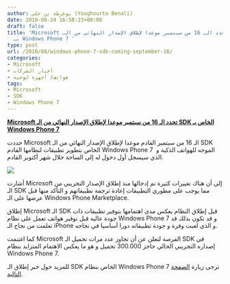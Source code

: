 ```yaml
---
author: يوغرطة بن علي (Youghourta Benali)
date: 2010-08-24 16:58:23+00:00
draft: false
title: 'Microsoft تحدد الـ 16 من سبتمبر موعدا لإطلاق الإصدار النهائي من الـ SDK الخاص
  بـ Windows Phone 7 '
type: post
url: /2010/08/windows-phone-7-sdk-coming-september-16/
categories:
- Microsoft
- أخبار الشركات
- هواتف/ أجهزة لوحية
tags:
- Microsoft
- SDK
- Windows Phone 7
---
```


**[Microsoft تحدد الـ 16 من سبتمبر موعدا لإطلاق الإصدار النهائي من الـ SDK الخاص بـ Windows Phone 7](https://www.it-scoop.com/2010/08/windows-phone-7-sdk-coming-september-16)**


حددت Microsoft الـ 16 من سبتمبر القادم موعدا لإطلاق الإصدار النهائي من الـ SDK الخاص بتطوير تطبيقات لنظامها القادم Windows Phone 7  الموجه للهواتف الذكية و الذي سيسجل أول دخول له إلى الساحة خلال شهر أكتوبر القادم.


[![](http://windowsteamblog.com/cfs-file.ashx/__key/CommunityServer-Components-SiteFiles/windows_2D00_phone_2D00_logo_2D00_305x46_2D00_trans.png)
](https://www.it-scoop.com/2010/08/windows-phone-7-sdk-coming-september-16)


أشارت Microsoft إلى أن هناك تغييرات كثيرة تم إدخالها منذ إطلاق الإصدار التجريبي من الـ SDK مما يوجب على مطوري التطبيقات إعادة ترجمة تطبيقاتهم و التأكد منها قبل عرضها على الـ Windows Phone Marketplace.

إطلاق Microsoft الـ SDK قبل إطلاق النظام يعكس مدى اهتمامها بتوفير تطبيقات ذات جودة عالية قبل توفير هواتف تعمل على نظام Windows Phone 7 و قد تكون بذلك قد تعلمت من نجاح الـ iPhone و الذي لعبت وفرة و جودة تطبيقاته دورا أساسيا في نجاحه.

كما اغتنمت Microsoft الفرصة لتعلن عن أن تجاوز عدد مرات تحميل الـ SDK في إصداره التجريبي الحالي حاجز 300.000 تحميل و هو ما يعكس الاهتمام المتزايد بنظام Windows Phone 7.

للمزيد حول خبر إطلاق الـ SDK الخاص بنظام Windows Phone 7 ترجى زيارة [الصفحة التالية](http://windowsteamblog.com/windows_phone/b/wpdev/archive/2010/08/23/a-developer-s-roadmap-to-windows-phone-7-launch-timing.aspx).
